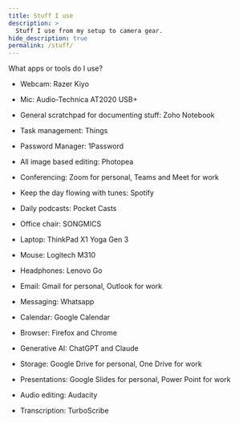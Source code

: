 ```yaml
---
title: Stuff I use
description: >
  Stuff I use from my setup to camera gear.
hide_description: true
permalink: /stuff/
---
```


What apps or tools do I use?

* Webcam: Razer Kiyo

* Mic: Audio-Technica AT2020 USB+

* General scratchpad for documenting stuff: Zoho Notebook

* Task management: Things

* Password Manager: 1Password
  
* All image based editing: Photopea

* Conferencing: Zoom for personal, Teams and Meet for work
  
* Keep the day flowing with tunes: Spotify
  
* Daily podcasts: Pocket Casts
  
* Office chair: SONGMICS
  
* Laptop: ThinkPad X1 Yoga Gen 3
  
* Mouse: Logitech M310
  
* Headphones: Lenovo Go
  
* Email: Gmail for personal, Outlook for work
  
* Messaging: Whatsapp
  
* Calendar: Google Calendar
  
* Browser: Firefox and Chrome
  
* Generative AI: ChatGPT and Claude
  
* Storage: Google Drive for personal, One Drive for work
  
* Presentations: Google Slides for personal, Power Point for work
  
* Audio editing: Audacity
  
* Transcription: TurboScribe

